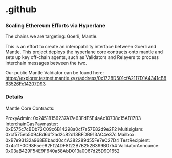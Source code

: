 # .github

### Scaling Ethereum Efforts via Hyperlane

The chains we are targeting: Goerli, Mantle.

This is an effort to create an interopability interface between Goerli and Mantle. This project deploys the hyperlane core contracts onto mantle and sets up key off-chain agents, such as Validators and Relayers to process interchain messages between the two.

Our public Mantle Valdiator can be found here: https://explorer.testnet.mantle.xyz/address/0x1728D501cfA2117D1A4341cB863526Fc14207D93

### Details

Mantle Core Contracts:

ProxyAdmin: 0x24518156237A17e63FdF5E4aAc10738c15AB17B3
InterchainGasPaymaster: 0xE575c7cBDb72C09c6B14298a0cf7a57E82d9e2F2
MultisigIsm: 0xcf575eb5094Bd6df2ad2c82d13BFDB913AC4e37c
Mailbox: 0xB7e93132a968EEbadd0c4A382289d55Fe7eC27D4
TestRecipient: 0x4c11F0C98F5ee82Ff24DF8f22B7B252B399B0754
ValidatorAnnounce: 0x03aB429F54E9F640a58AbD013a0067d25D901652
